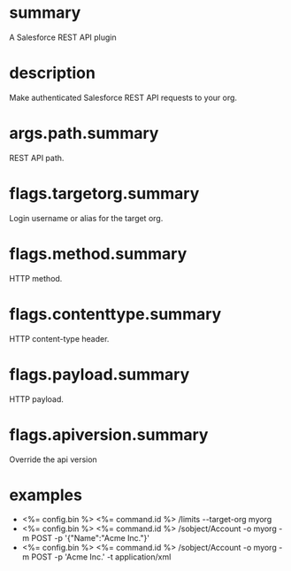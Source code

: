 # summary

A Salesforce REST API plugin

# description

Make authenticated Salesforce REST API requests to your org.

# args.path.summary

REST API path.

# flags.targetorg.summary

Login username or alias for the target org.

# flags.method.summary

HTTP method.

# flags.contenttype.summary

HTTP content-type header.

# flags.payload.summary

HTTP payload.

# flags.apiversion.summary

Override the api version

# examples

- <%= config.bin %> <%= command.id %> /limits --target-org myorg
- <%= config.bin %> <%= command.id %> /sobject/Account -o myorg -m POST -p '{"Name":"Acme Inc."}'
- <%= config.bin %> <%= command.id %> /sobject/Account -o myorg -m POST -p '<Account><Name>Acme Inc.</Name></Account>' -t application/xml
